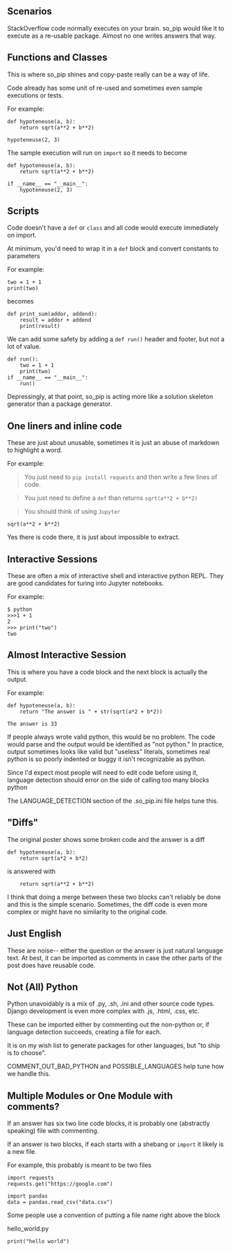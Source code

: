 Scenarios
---------
StackOverflow code normally executes on your brain. so_pip would like it to execute as a
re-usable package. Almost no one writes answers that way.

Functions and Classes
---------------------
This is where so_pip shines and copy-paste really can be a way of life.

Code already has some unit of re-used and sometimes even sample executions or tests.

For example:
```
def hypoteneuse(a, b):
    return sqrt(a**2 + b**2)

hypoteneuse(2, 3)
```
The sample execution will run on `import` so it needs to become

```
def hypoteneuse(a, b):
    return sqrt(a**2 + b**2)

if __name__ == "__main__":
    hypoteneuse(2, 3)
```

Scripts
-------
Code doesn't have a `def` or `class` and all code would execute immediately on import.

At minimum, you'd need to wrap it in a `def` block and convert constants to parameters

For example:
```
two = 1 + 1
print(two)
```
becomes
```
def print_sum(addor, addend):
    result = addor + addend
    print(result)
```

We can add some safety by adding a `def run()` header and footer, but not a lot of value.
```
def run():
    two = 1 + 1
    print(two)
if __name__ == "__main__":
    run()
```

Depressingly, at that point, so_pip is acting more like a solution skeleton generator
than a package generator.

One liners and inline code
--------------------------
These are just about unusable, sometimes it is just an abuse of markdown to highlight a word.

For example:
> You just need to `pip install requests` and then write a few lines of code.

> You just need to define a `def` than returns `sqrt(a**2 + b**2)`

> You should think of using `Jupyter`

```sqrt(a**2 + b**2)```

Yes there is code there, it is just about impossible to extract.


Interactive Sessions
--------------------
These are often a mix of interactive shell and interactive python REPL. They are good
candidates for turing into Jupyter notebooks.

For example:
```
$ python
>>>1 + 1
2
>>> print("two")
two
```

Almost Interactive Session
--------------------------
This is where you have a code block and the next block is actually the output.

For example:
```
def hypoteneuse(a, b):
    return "The answer is " + str(sqrt(a*2 + b*2))
```

```
The answer is 33
```

If people always wrote valid python, this would be no problem. The code would parse and the output would be identified
as "not python." In practice, output sometimes looks like valid but "useless" literals, sometimes real python
is so poorly indented or buggy it isn't recognizable as python.

Since I'd expect most people will need to edit code before using it, language detection should error on the side of
calling too many blocks python

The LANGUAGE_DETECTION section of the .so_pip.ini file helps tune this.

"Diffs"
--------
The original poster shows some broken code and the answer is a diff

```
def hypoteneuse(a, b):
    return sqrt(a*2 + b*2)
```
is answered with
```
    return sqrt(a**2 + b**2)
```

I think that doing a merge between these two blocks can't reliably be done and this is the simple scenario.
Sometimes, the diff code is even more complex or might have no similarity to the original code.

Just English
------------
These are noise-- either the question or the answer is just natural language text. At best, it can be
imported as comments in case the other parts of the post does have reusable code.

Not (All) Python
----------------
Python unavoidably is a mix of .py, .sh, .ini and other source code types. Django development is
even more complex with .js, .html, .css, etc.

These can be imported either by commenting out the non-python or, if language detection succeeds,
creating a file for each.

It is on my wish list to generate packages for other languages, but "to ship is to choose".

COMMENT_OUT_BAD_PYTHON and POSSIBLE_LANGUAGES help tune how we handle this.

Multiple Modules or One Module with comments?
---------------------------------------------
If an answer has six two line code blocks, it is probably one (abstractly speaking) file with commenting.

If an answer is two blocks, if each starts with a shebang or `import` it likely is a new file.

For example, this probably is meant to be two files
```
import requests
requests.get("https://google.com")
```

```
import pandas
data = pandas.read_csv("data.csv")
```

Some people use a convention of putting a file name right above the block

hello_world.py
```
print("hello world")
```

